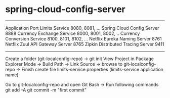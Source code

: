 # spring-cloud-config-server

---------------------------------------
Application	                         Port
Limits Service	                   8080, 8081, ...
Spring Cloud Config Server	       8888
Currency Exchange Service	       8000, 8001, 8002, ..
Currency Conversion Service	       8100, 8101, 8102, ...
Netflix Eureka Naming Server	   8761
Netflix Zuul API Gateway Server	   8765
Zipkin Distributed Tracing Server  9411

----------------------
Create a folder (git-localconfig-repo) -> git init
View Project in Package Explorer Mode -> Build Path -> Link Source -> browse to git-localconfig-repo -> Finish
create file limits-service.properties (limits-service application name)

Go to  git-localconfig-repo and open Git Bash -> Run following commands
git add -A
git commit -m "first commit"
